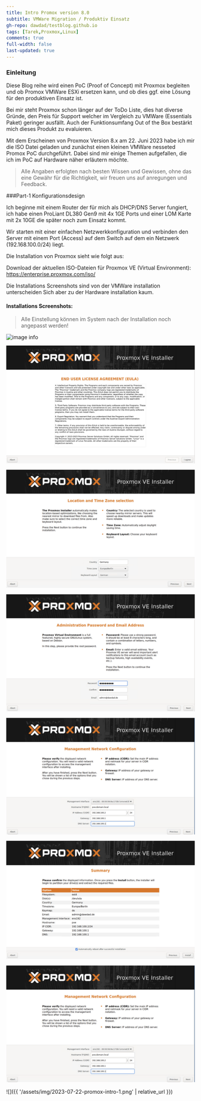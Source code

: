 ```yaml
---
title: Intro Promox version 8.0
subtitle: VMWare Migration / Produktiv Einsatz
gh-repo: dawdad/testblog.github.io
tags: [Tarek,Proxmox,Linux]
comments: true
full-width: false
last-updated: true
---
```



### Einleitung 

Diese Blog reihe wird einen PoC (Proof of Concept) mit Proxmox begleiten und ob Promox VMWare ESXi ersetzen kann, und ob dies ggf. eine Lösung für den produktiven Einsatz ist. 

Bei mir steht Proxmox schon länger auf der ToDo Liste, dies hat diverse Gründe, den Preis für Support welcher im Vergleich zu VMWare (Essentials Paket) geringer ausfällt. Auch der Funktionsumfang Out of the Box bestärkt mich dieses Produkt zu evaluieren. 

Mit dem Erscheinen von Proxmox Version 8.x am 22. Juni 2023 habe ich mir die ISO Datei geladen und zunächst einen kleinen VMWare nesseted Promox PoC durchgeführt. Dabei sind mir einige Themen aufgefallen, die ich im PoC auf Hardware näher erläutern möchte. 

> Alle Angaben erfolgten nach besten Wissen und Gewissen, ohne das eine Gewähr für die Richtigkeit, wir freuen uns auf anregungen und Feedback. 


###Part-1 Konfigurationsdesign

Ich beginne mit einem Router der für mich als DHCP/DNS Server fungiert, ich habe einen ProLiant DL380 Gen9 mit 4x 1GE Ports und einer LOM Karte mit 2x 10GE die später noch zum Einsatz kommt. 

Wir starten mit einer einfachen Netzwerkkonfiguration und verbinden den Server mit einem Port (Access) auf dem Switch auf dem ein Netzwerk (192.168.100.0/24) liegt.

Die Installation von Proxmox sieht wie folgt aus: 

Download der aktuellen ISO-Dateien für Proxmox VE (Virtual Environment): https://enterprise.proxmox.com/iso/

Die Installations Screenshots sind von der VMWare installation unterscheiden Sich aber zu der Hardware installation kaum. 

#### Installations Screenshots:


> Alle Einstellung können im System nach der Installation noch angepasst werden!

![image info](/2023-07-22-promox-intro-1.png)

![image info](2023-07-22-promox-intro-2.png)

![image info](2023-07-22-promox-intro-3.png)

![image info](2023-07-22-promox-intro-4.png)

![image info](_posts/2023-07-22-promox-intro-5.png)

![image info](_posts/2023-07-22-promox-intro-6.png)

![testblog](/_posts/2023-07-22-promox-intro-5.png)

![]({{ '/assets/img/2023-07-22-promox-intro-1.png' | relative_url }})

